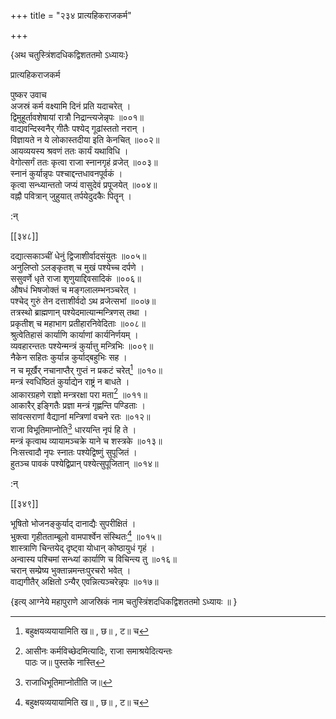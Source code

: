 +++
title = "२३४ प्रात्यहिकराजकर्म"

+++

\{अथ चतुस्त्रिंशदधिकद्विशततमो ऽध्यायः\}

प्रात्यहिकराजकर्म  
    
पुष्कर उवाच  
अजस्रं कर्म वक्ष्यामि दिनं प्रति यदाचरेत् ।  
द्विमुहूर्तावशेषायां रात्रौ निद्रान्त्यजेन्नृपः   ॥००१॥  
वाद्यवन्दिस्वनैर् गीतैः पश्येद् गूढांस्ततो नरान्   ।  
विज्ञायते न ये लोकास्तदीया इति केनचित् ॥००२॥  
आयव्ययस्य श्रवणं ततः कार्यं यथाविधि ।  
वेगोत्सर्गं ततः कृत्वा राजा स्नानगृहं व्रजेत्   ॥००३॥  
स्नानं कुर्यान्नृपः पश्चाद्दन्तधावनपूर्वकं   ।  
कृत्वा सन्ध्यान्ततो जप्यं वासुदेवं प्रपूजयेत् ॥००४॥  
वह्नौ पवित्रान् जुहुयात् तर्पयेदुदकैः पितॄन् ।  
    
:न्  
    
[^१]: बहुक्षयव्ययायामिति ख॥ , छ॥ , ट॥ च  
    
[^२]: आसीनः कर्मविच्छेदमित्यादिः, राजा समाश्रयेदित्यन्तः  
पाठः ज॥ पुस्तके नास्ति  

[[३४८]]
    
दद्यात्सकाञ्चीं धेनुं द्विजाशीर्वादसंयुतः   ॥००५॥  
अनुलिप्तो ऽलङ्कृतश् च मुखं पश्येच्च दर्पणे ।  
ससुवर्णे धृते राजा शृणुयाद्दिवसादिकं ॥००६॥  
औषधं भिषजोक्तं च मङ्गलालम्भनञ्चरेत्   ।  
पश्चेद् गुरुं तेन दत्ताशीर्वदो ऽथ व्रजेत्सभां ॥००७॥  
तत्रस्थो ब्राह्मणान् पश्येदमात्यान्मन्त्रिणस् तथा   ।  
प्रकृतीश् च महाभाग प्रतीहारनिवेदिताः ॥००८॥  
श्रुत्वेतिहासं कार्याणि कार्याणां कार्यनिर्णयम्   ।  
व्यवहारन्ततः पश्येन्मन्त्रं कुर्यात्तु मन्त्रिभिः   ॥००९॥  
नैकेन सहितः कुर्यान्न कुर्याद्बहुभिः सह ।  
न च मूर्खैर् नचानाप्तैर् गुप्तं न प्रकटं चरेत्[^१]   ॥०१०॥  
मन्त्रं स्वधिष्ठितं कुर्याद्येन राष्ट्रं न बाधते   ।  
आकारग्रहणे राज्ञो मन्त्ररक्षा परा मता[^२] ॥०११॥  
आकारैर् इङ्गितैः प्रज्ञा मन्त्रं गृह्णन्ति पण्डिताः   ।  
सांवत्सराणां वैद्यानां मन्त्रिणां वचने रतः   ॥०१२॥  
राजा विभूतिमाप्नोति[^३] धारयन्ति नृपं हि ते ।  
मन्त्रं कृत्वाथ व्यायामञ्चक्रे याने च शस्त्रके   ॥०१३॥  
निःसत्त्वादौ नृपः स्नातः पश्येद्विष्णुं सुपूजितं   ।  
हुतञ्च पावकं पश्येद्विप्रान् पश्येत्सुपूजितान् ॥०१४॥  
    
:न्  
    
[^१]: गुप्तं चाप्रकटं चरेदिति ग॥ , ज॥ , ट॥ च  
    
[^२]: आकार ग्रहणे राज्ञो मन्त्ररक्षा परा मता इत्य् अस्य स्थाने  
आकारेङ्गिततत्त्वज्ञः कार्याकार्यविचक्षण इति ट॥  
पुस्तकपाठः  
    
[^३]: राजाधिभूतिमाप्नोतीति ज॥  

[[३४९]]
    
भूषितो भोजनङ्कुर्याद् दानाद्यैः सुपरीक्षितं   ।  
भुक्त्वा गृहीतताम्बूलो वामपार्श्वेन संस्थितः[^१]   ॥०१५॥  
शास्त्राणि चिन्तयेद् दृष्ट्वा योधान् कोष्ठायुधं गृहं   ।  
अन्वास्य पश्चिमां सन्ध्यां कार्याणि च विचिन्त्य तु   ॥०१६॥  
चरान् सम्प्रेष्य भुक्तान्नमन्तःपुरचरो भवेत् ।  
वाद्यगीतैर् अक्षितो ऽन्यैर् एवन्नित्यञ्चरेन्नृपः ॥०१७॥  
    
\{इत्य् आग्नेये महापुराणे आजस्रिकं नाम चतुस्त्रिंशदधिकद्विशततमो ऽध्यायः ॥  }
    